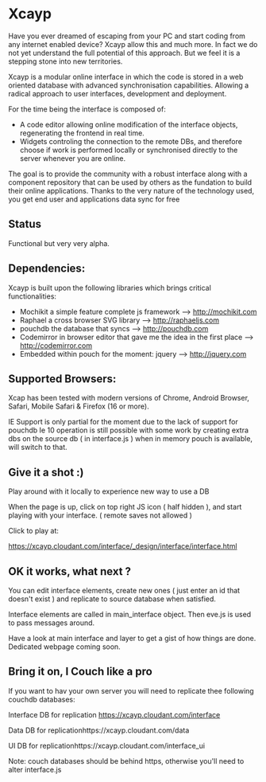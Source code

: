 Xcayp
=====

Have you ever dreamed of escaping from your PC and start coding from any internet enabled device? Xcayp allow this and much more.
In fact we do not yet understand the full potential of this approach. But we feel it is a stepping stone into new 
territories. 

Xcayp is a modular online interface in which the code is stored in a web oriented database with advanced 
synchronisation capabilities. Allowing a radical approach to user interfaces, development and deployment.  

For the time being the interface is composed of:
 - A code editor allowing online modification of the interface objects, regenerating the frontend in real time.
 - Widgets controling the connection to the remote DBs, and therefore choose if work is performed locally 
or synchronised directly to the server whenever you are online.


The goal is to provide the community with a robust interface along with a component repository that can be used by 
others as the fundation to build their online applications. Thanks to the very nature of the technology used, you get end 
user and applications data sync for free


Status
------

Functional but very very alpha.

Dependencies:
-------------
Xcayp is built upon the following libraries which brings critical functionalities:
- Mochikit a simple feature complete js framework    					 --> http://mochikit.com
- Raphael a cross browser SVG library										 --> http://raphaeljs.com
- pouchdb the database that syncs											 --> http://pouchdb.com
- Codemirror in browser editor that gave me the idea in the first place		 --> http://codemirror.com
- Embedded within pouch for the moment: jquery								 --> http://jquery.com

Supported Browsers:
------------------
Xcap has been tested with modern versions of Chrome, Android Browser, Safari, Mobile Safari & Firefox (16 or more). 

IE Support is only partial for the moment due to the lack of support for pouchdb
Ie 10 operation is still possible with some work by creating extra dbs on the source db ( in interface.js ) when in memory pouch is available, will switch to that.


Give it a shot :)
----------------

Play around with it locally to experience new way to use a DB 

When the page is up, click on top right JS icon ( half hidden ), and start playing with your interface.
( remote saves not allowed )

Click to play at:

https://xcayp.cloudant.com/interface/_design/interface/interface.html


OK it works, what next ?
------------------------

You can edit interface elements, create new ones ( just enter an id that doesn't exist ) and replicate to source database when satisfied.

Interface elements are called in main_interface object. Then eve.js is used to pass messages around.

Have a look at main interface and layer to get a gist of how things are done.
Dedicated webpage coming soon.



Bring it on, I Couch like a pro
-------------------------------

If you want to hav your own server you will need to replicate thee following couchdb databases:

Interface DB for replication https://xcayp.cloudant.com/interface

Data DB for replicationhttps://xcayp.cloudant.com/data

UI DB for replicationhttps://xcayp.cloudant.com/interface_ui

Note: couch databases should be behind https, otherwise you'll need to alter interface.js


